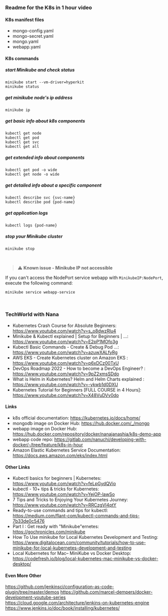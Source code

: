 ### Readme for the K8s in 1 hour video

#### K8s manifest files

- mongo-config.yaml
- mongo-secret.yaml
- mongo.yaml
- webapp.yaml

#### K8s commands

##### start Minikube and check status

    minikube start --vm-driver=hyperkit
    minikube status

##### get minikube node's ip address

    minikube ip

##### get basic info about k8s components

    kubectl get node
    kubectl get pod
    kubectl get svc
    kubectl get all

##### get extended info about components

    kubectl get pod -o wide
    kubectl get node -o wide

##### get detailed info about a specific component

    kubectl describe svc {svc-name}
    kubectl describe pod {pod-name}

##### get application logs

    kubectl logs {pod-name}

##### stop your Minikube cluster

    minikube stop

<br />

> :warning: **Known issue - Minikube IP not accessible**

If you can't access the NodePort service webapp with `MinikubeIP:NodePort`, execute the following command:

    minikube service webapp-service

<br />

### TechWorld with Nana

- Kubernetes Crash Course for Absolute Beginners: <https://www.youtube.com/watch?v=s_o8dwzRlu4>
- Minikube & Kubectl explained | Setup for Beginners | ...: <https://www.youtube.com/watch?v=E2pP1MOfo3g>
- Kubectl Basic Commands - Create & Debug Pod ...: <https://www.youtube.com/watch?v=azuwXALfyRg>
- AWS EKS - Create Kubernetes cluster on Amazon EKS : <https://www.youtube.com/watch?v=p6xDCz00TxU>
- DevOps Roadmap 2022 - How to become a DevOps Engineer? : <https://www.youtube.com/watch?v=9pZ2xmsSDdo>
- What is Helm in Kubernetes? Helm and Helm Charts explained : <https://www.youtube.com/watch?v=-ykwb1d0DXU>
- Kubernetes Tutorial for Beginners [FULL COURSE in 4 Hours]: <https://www.youtube.com/watch?v=X48VuDVv0do>

#### Links

- k8s official documentation: <https://kubernetes.io/docs/home/>
- mongodb image on Docker Hub: <https://hub.docker.com/_/mongo>
- webapp image on Docker Hub: <https://hub.docker.com/repository/docker/nanajanashia/k8s-demo-app>
- webapp code repo: <https://gitlab.com/nanuchi/developing-with-docker/-/tree/feature/k8s-in-hour>
- Amazon Elastic Kubernetes Service Documentation: <https://docs.aws.amazon.com/eks/index.html>

#### Other Links

- Kubectl basics for beginners | Kubernetes: <https://www.youtube.com/watch?v=feLpGydQVio>
- kubectl - 10+ tips & tricks for Kubernetes: <https://www.youtube.com/watch?v=YejOP-lawSo>
- 7 Tips and Tricks to Enjoying Your Kubernetes Journey: <https://www.youtube.com/watch?v=RRCzgVI4ptY>
- Ready-to-use commands and tips for kubectl: <https://medium.com/flant-com/kubectl-commands-and-tips-7b33de0c5476>
- Part I : Get ready with "Minikube"ernetes: <https://gochronicles.com/minikube>
- How To Use minikube for Local Kubernetes Development and Testing: <https://www.digitalocean.com/community/tutorials/how-to-use-minikube-for-local-kubernetes-development-and-testing>
- Local Kubernetes for Mac– MiniKube vs Docker Desktop: <https://codefresh.io/blog/local-kubernetes-mac-minikube-vs-docker-desktop/>

#### Even More Other

<https://github.com/jenkinsci/configuration-as-code-plugin/tree/master/demos>
<https://github.com/marcel-dempers/docker-development-youtube-series>
<https://cloud.google.com/architecture/jenkins-on-kubernetes-engine>
<https://www.jenkins.io/doc/book/installing/kubernetes/>
